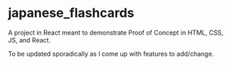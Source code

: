 # japanese_flashcards

A project in React meant to demonstrate Proof of Concept in HTML, CSS, JS, and React.

To be updated sporadically as I come up with features to add/change.
